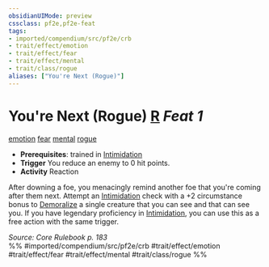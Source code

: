 ```yaml
---
obsidianUIMode: preview
cssclass: pf2e,pf2e-feat
tags:
- imported/compendium/src/pf2e/crb
- trait/effect/emotion
- trait/effect/fear
- trait/effect/mental
- trait/class/rogue
aliases: ["You're Next (Rogue)"]
---
```

# You're Next (Rogue)  [R](chapter-9-playing-the-game.md#Actions "Reaction") *Feat 1*  
[emotion](emotion.md)  [fear](rules/traits/fear.md)  [mental](mental.md)  [rogue](rules/traits/rogue.md)  

- **Prerequisites**: trained in [Intimidation](../skills.md#Intimidation)
- **Trigger** You reduce an enemy to 0 hit points.
- **Activity** Reaction

After downing a foe, you menacingly remind another foe that you're coming after them next. Attempt an [Intimidation](../skills.md#Intimidation) check with a +2 circumstance bonus to [Demoralize](demoralize.md) a single creature that you can see and that can see you. If you have legendary proficiency in [Intimidation](../skills.md#Intimidation), you can use this as a free action with the same trigger.

*Source: Core Rulebook p. 183*  
%% #imported/compendium/src/pf2e/crb #trait/effect/emotion #trait/effect/fear #trait/effect/mental #trait/class/rogue %%